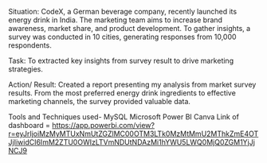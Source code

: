 Situation:
CodeX, a German beverage company, recently launched its energy drink in India. The marketing team aims to increase brand awareness, market share, and product development. To gather insights, a survey was conducted in 10 cities, generating responses from 10,000 respondents. 

Task:
To extracted key insights from survey result to drive marketing strategies.

Action/ Result:
Created a report presenting my analysis from market survey results. From the most preferred energy drink ingredients to effective marketing channels, the survey provided valuable data.

Tools and Techniques used-
MySQL
Microsoft Power BI
Canva
Link of dashboard = https://app.powerbi.com/view?r=eyJrIjoiMzMyMTUxNmUtZGZlMC00OTM3LTk0MzMtMmU2MThkZmE4OTJjIiwidCI6ImM2ZTU0OWIzLTVmNDUtNDAzMi1hYWU5LWQ0MjQ0ZGM1YjJjNCJ9
